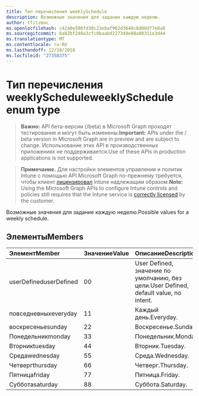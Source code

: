 ```yaml
---
title: Тип перечисления weeklySchedule
description: Возможные значения для задание каждую неделю.
author: tfitzmac
ms.openlocfilehash: c42a0e596fd30c23ebaf962d3648c8d80d77e0a8
ms.sourcegitcommit: 6a82bf240a3cfc0baabd227349e08a08311e3d44
ms.translationtype: MT
ms.contentlocale: ru-RU
ms.lasthandoff: 12/18/2018
ms.locfileid: "27358375"
---
```

# <a name="weeklyschedule-enum-type"></a><span data-ttu-id="60d10-103">Тип перечисления weeklySchedule</span><span class="sxs-lookup"><span data-stu-id="60d10-103">weeklySchedule enum type</span></span>

> <span data-ttu-id="60d10-104">**Важно:** API бета-версии (/beta) в Microsoft Graph проходят тестирование и могут быть изменены.</span><span class="sxs-lookup"><span data-stu-id="60d10-104">**Important:** APIs under the / beta version in Microsoft Graph are in preview and are subject to change.</span></span> <span data-ttu-id="60d10-105">Использование этих API в производственных приложениях не поддерживается.</span><span class="sxs-lookup"><span data-stu-id="60d10-105">Use of these APIs in production applications is not supported.</span></span>

> <span data-ttu-id="60d10-106">**Примечание.** Для настройки элементов управления и политик Intune с помощью API Microsoft Graph по-прежнему требуется, чтобы клиент [лицензировал](https://go.microsoft.com/fwlink/?linkid=839381) Intune надлежащим образом.</span><span class="sxs-lookup"><span data-stu-id="60d10-106">**Note:** Using the Microsoft Graph APIs to configure Intune controls and policies still requires that the Intune service is [correctly licensed](https://go.microsoft.com/fwlink/?linkid=839381) by the customer.</span></span>

<span data-ttu-id="60d10-107">Возможные значения для задание каждую неделю.</span><span class="sxs-lookup"><span data-stu-id="60d10-107">Possible values for a weekly schedule.</span></span>
## <a name="members"></a><span data-ttu-id="60d10-108">Элементы</span><span class="sxs-lookup"><span data-stu-id="60d10-108">Members</span></span>
|<span data-ttu-id="60d10-109">Элемент</span><span class="sxs-lookup"><span data-stu-id="60d10-109">Member</span></span>|<span data-ttu-id="60d10-110">Значение</span><span class="sxs-lookup"><span data-stu-id="60d10-110">Value</span></span>|<span data-ttu-id="60d10-111">Описание</span><span class="sxs-lookup"><span data-stu-id="60d10-111">Description</span></span>|
|:---|:---|:---|
|<span data-ttu-id="60d10-112">userDefined</span><span class="sxs-lookup"><span data-stu-id="60d10-112">userDefined</span></span>|<span data-ttu-id="60d10-113">0</span><span class="sxs-lookup"><span data-stu-id="60d10-113">0</span></span>|<span data-ttu-id="60d10-114">User Defined, значение по умолчанию, без цели.</span><span class="sxs-lookup"><span data-stu-id="60d10-114">User Defined, default value, no intent.</span></span>|
|<span data-ttu-id="60d10-115">повседневных</span><span class="sxs-lookup"><span data-stu-id="60d10-115">everyday</span></span>|<span data-ttu-id="60d10-116">1</span><span class="sxs-lookup"><span data-stu-id="60d10-116">1</span></span>|<span data-ttu-id="60d10-117">Каждый день.</span><span class="sxs-lookup"><span data-stu-id="60d10-117">Everyday.</span></span>|
|<span data-ttu-id="60d10-118">воскресенье</span><span class="sxs-lookup"><span data-stu-id="60d10-118">sunday</span></span>|<span data-ttu-id="60d10-119">2</span><span class="sxs-lookup"><span data-stu-id="60d10-119">2</span></span>|<span data-ttu-id="60d10-120">Воскресенье.</span><span class="sxs-lookup"><span data-stu-id="60d10-120">Sunday.</span></span>|
|<span data-ttu-id="60d10-121">Понедельник</span><span class="sxs-lookup"><span data-stu-id="60d10-121">monday</span></span>|<span data-ttu-id="60d10-122">3</span><span class="sxs-lookup"><span data-stu-id="60d10-122">3</span></span>|<span data-ttu-id="60d10-123">Понедельник.</span><span class="sxs-lookup"><span data-stu-id="60d10-123">Monday.</span></span>|
|<span data-ttu-id="60d10-124">Вторник</span><span class="sxs-lookup"><span data-stu-id="60d10-124">tuesday</span></span>|<span data-ttu-id="60d10-125">4</span><span class="sxs-lookup"><span data-stu-id="60d10-125">4</span></span>|<span data-ttu-id="60d10-126">Вторник.</span><span class="sxs-lookup"><span data-stu-id="60d10-126">Tuesday.</span></span>|
|<span data-ttu-id="60d10-127">Среда</span><span class="sxs-lookup"><span data-stu-id="60d10-127">wednesday</span></span>|<span data-ttu-id="60d10-128">5</span><span class="sxs-lookup"><span data-stu-id="60d10-128">5</span></span>|<span data-ttu-id="60d10-129">Среда.</span><span class="sxs-lookup"><span data-stu-id="60d10-129">Wednesday.</span></span>|
|<span data-ttu-id="60d10-130">Четверг</span><span class="sxs-lookup"><span data-stu-id="60d10-130">thursday</span></span>|<span data-ttu-id="60d10-131">6</span><span class="sxs-lookup"><span data-stu-id="60d10-131">6</span></span>|<span data-ttu-id="60d10-132">Четверг.</span><span class="sxs-lookup"><span data-stu-id="60d10-132">Thursday.</span></span>|
|<span data-ttu-id="60d10-133">Пятница</span><span class="sxs-lookup"><span data-stu-id="60d10-133">friday</span></span>|<span data-ttu-id="60d10-134">7</span><span class="sxs-lookup"><span data-stu-id="60d10-134">7</span></span>|<span data-ttu-id="60d10-135">Пятница.</span><span class="sxs-lookup"><span data-stu-id="60d10-135">Friday.</span></span>|
|<span data-ttu-id="60d10-136">Суббота</span><span class="sxs-lookup"><span data-stu-id="60d10-136">saturday</span></span>|<span data-ttu-id="60d10-137">8</span><span class="sxs-lookup"><span data-stu-id="60d10-137">8</span></span>|<span data-ttu-id="60d10-138">Суббота.</span><span class="sxs-lookup"><span data-stu-id="60d10-138">Saturday.</span></span>|





